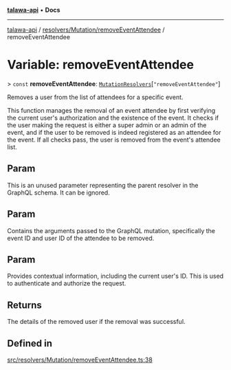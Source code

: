 [**talawa-api**](../../../../README.md) • **Docs**

***

[talawa-api](../../../../modules.md) / [resolvers/Mutation/removeEventAttendee](../README.md) / removeEventAttendee

# Variable: removeEventAttendee

\> `const` **removeEventAttendee**: [`MutationResolvers`](../../../../types/generatedGraphQLTypes/type-aliases/MutationResolvers.md)\[`"removeEventAttendee"`\]

Removes a user from the list of attendees for a specific event.

This function manages the removal of an event attendee by first verifying
the current user's authorization and the existence of the event. It checks
if the user making the request is either a super admin or an admin of the event,
and if the user to be removed is indeed registered as an attendee for the event.
If all checks pass, the user is removed from the event's attendee list.

## Param

This is an unused parameter representing the parent resolver in the GraphQL schema. It can be ignored.

## Param

Contains the arguments passed to the GraphQL mutation, specifically the event ID and user ID of the attendee to be removed.

## Param

Provides contextual information, including the current user's ID. This is used to authenticate and authorize the request.

## Returns

The details of the removed user if the removal was successful.

## Defined in

[src/resolvers/Mutation/removeEventAttendee.ts:38](https://github.com/PalisadoesFoundation/talawa-api/blob/a6e7ac91b581c9109559657faf0f934f3eb41fe7/src/resolvers/Mutation/removeEventAttendee.ts#L38)
